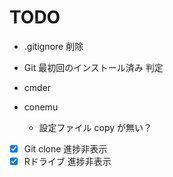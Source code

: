 # TODO

- .gitignore 削除
- Git 最初回のインストール済み 判定

- cmder
- conemu
  - 設定ファイル copy が無い？

- [x] Git clone 進捗非表示
- [x] Rドライブ 進捗非表示
